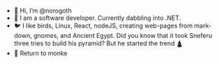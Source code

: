 - 👋 Hi, I’m @norogoth
- 👀 I am a software developer. Currently dabbling into .NET.
- 🐦 I like birds, Linux, React, nodeJS, creating web-pages from mark-down, gnomes, and Ancient Egypt. Did you know that it took Sneferu three tries to build his pyramid? But he started the trend 🛕
- 🐒 Return to monke


<!---
norogoth/norogoth is a ✨ special ✨ repository because its `README.md` (this file) appears on your GitHub profile.
You can click the Preview link to take a look at your changes.
--->
